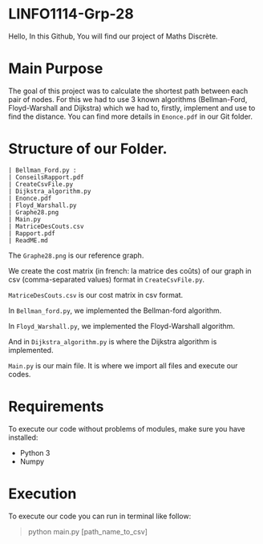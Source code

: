 # LINFO1114-Grp-28
Hello,
In this Github, You will find our project of Maths Discrète.

# Main Purpose

The goal of this project was to calculate the shortest path between each pair of nodes.
For this we had to use 3 known algorithms (Bellman-Ford, Floyd-Warshall and Dijkstra) which we had to, firstly, implement and use to find the distance. You can find more details in `Enonce.pdf` in our Git folder.

# Structure of our Folder.

```
| Bellman_Ford.py : 
| ConseilsRapport.pdf
| CreateCsvFile.py
| Dijkstra_algorithm.py
| Enonce.pdf
| Floyd_Warshall.py
| Graphe28.png
| Main.py
| MatriceDesCouts.csv
| Rapport.pdf
| ReadME.md
```
The `Graphe28.png` is our reference graph. 

We create the cost matrix (in french: la matrice des coûts) of our graph in csv (comma-separated values) format in `CreateCsvFile.py`.

`MatriceDesCouts.csv` is our cost matrix in csv format.

In `Bellman_ford.py`, we implemented the Bellman-ford algorithm.

In `Floyd_Warshall.py`, we implemented the Floyd-Warshall algorithm.

And in `Dijkstra_algorithm.py` is where the Dijkstra algorithm is implemented.

`Main.py` is our main file. It is where we import all files and execute our codes.

# Requirements
To execute our code without problems of modules, make sure you have installed: 
* Python 3
* Numpy 

# Execution 
To execute our code you can run in terminal like follow:
> python main.py [path_name_to_csv]
